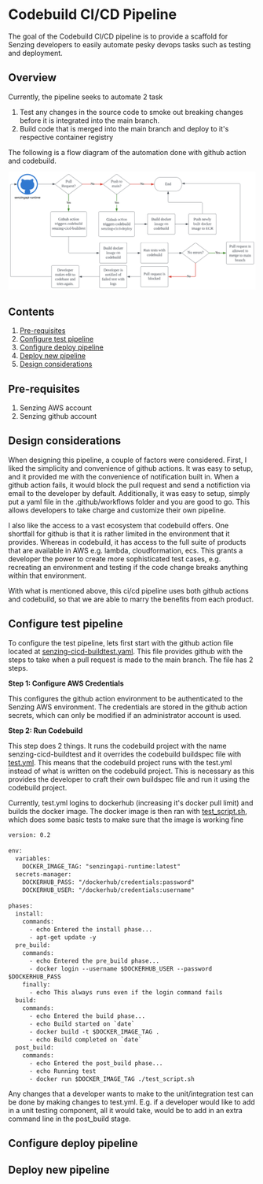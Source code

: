 # Codebuild CI/CD Pipeline

The goal of the Codebuild CI/CD pipeline is to provide a scaffold for Senzing developers to easily automate pesky devops tasks such as testing and deployment.

## Overview

Currently, the pipeline seeks to automate 2 task
1. Test any changes in the source code to smoke out breaking changes before it is integrated into the main branch.
1. Build code that is merged into the main branch and deploy to it's respective container registry

The following is a flow diagram of the automation done with github action and codebuild.

![flow diagram](/assets/codebuild-cicd-architecture-diagram.png)

## Contents
1. [Pre-requisites](#pre-requisites)
1. [Configure test pipeline](#configure-test-pipeline)
1. [Configure deploy pipeline](#configure-deploy-pipeline)
1. [Deploy new pipeline](#deploy-new-pipeline)
1. [Design considerations](#design-considerations)

## Pre-requisites
1. Senzing AWS account
1. Senzing github account

## Design considerations

When designing this pipeline, a couple of factors were considered. First, I liked the simplicity and convenience of github actions. It was easy to setup, and it provided me with the convenience of notification built in. When a github action fails, it would block the pull request and send a notifiction via email to the developer by default. Additionally, it was easy to setup, simply put a yaml file in the .github/workflows folder and you are good to go. This allows developers to take charge and customize their own pipeline.

I also like the access to a vast ecosystem that codebuild offers. One shortfall for github is that it is rather limited in the environment that it provides. Whereas in codebuild, it has access to the full suite of products that are available in AWS e.g. lambda, cloudformation, ecs. This grants a developer the power to create more sophisticated test cases, e.g. recreating an environment and testing if the code change breaks anything within that environment.

With what is mentioned above, this ci/cd pipeline uses both github actions and codebuild, so that we are able to marry the benefits from each product.

## Configure test pipeline

To configure the test pipeline, lets first start with the github action file located at [senzing-cicd-buildtest.yaml](/.github/workflows/senzing-cicd-buildtest.yaml). This file provides github with the steps to take when a pull request is made to the main branch. The file has 2 steps.

**Step 1: Configure AWS Credentials**

This configures the github action environment to be authenticated to the Senzing AWS environment. The credentials are stored in the github action secrets, which can only be modified if an administrator account is used.

**Step 2: Run Codebuild**

This step does 2 things. It runs the codebuild project with the name senzing-cicd-buildtest and it overrides the codebuild buildspec file with [test.yml](/cicd-test/test.yml). This means that the codebuild project runs with the test.yml instead of what is written on the codebuild project. This is necessary as this provides the developer to craft their own buildspec file and run it using the codebuild project.

Currently, test.yml logins to dockerhub (increasing it's docker pull limit) and builds the docker image. The docker image is then ran with [test_script.sh](/cicd-test/test_script.sh), which does some basic tests to make sure that the image is working fine

```
version: 0.2

env:
  variables:
    DOCKER_IMAGE_TAG: "senzingapi-runtime:latest"
  secrets-manager:
    DOCKERHUB_PASS: "/dockerhub/credentials:password"
    DOCKERHUB_USER: "/dockerhub/credentials:username"

phases:
  install:
    commands:
      - echo Entered the install phase...
      - apt-get update -y
  pre_build:
    commands:
      - echo Entered the pre_build phase...
      - docker login --username $DOCKERHUB_USER --password $DOCKERHUB_PASS
    finally:
      - echo This always runs even if the login command fails 
  build:
    commands:
      - echo Entered the build phase...
      - echo Build started on `date`
      - docker build -t $DOCKER_IMAGE_TAG .
      - echo Build completed on `date`
  post_build:
    commands:
      - echo Entered the post_build phase...
      - echo Running test
      - docker run $DOCKER_IMAGE_TAG ./test_script.sh
```

Any changes that a developer wants to make to the unit/integration test can be done by making changes to test.yml. E.g. if a developer would like to add in a unit testing component, all it would take, would be to add in an extra command line in the post_build stage.

## Configure deploy pipeline
## Deploy new pipeline






